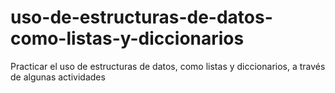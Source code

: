 # uso-de-estructuras-de-datos-como-listas-y-diccionarios
Practicar el uso de estructuras de datos, como listas y diccionarios, a través de algunas actividades
